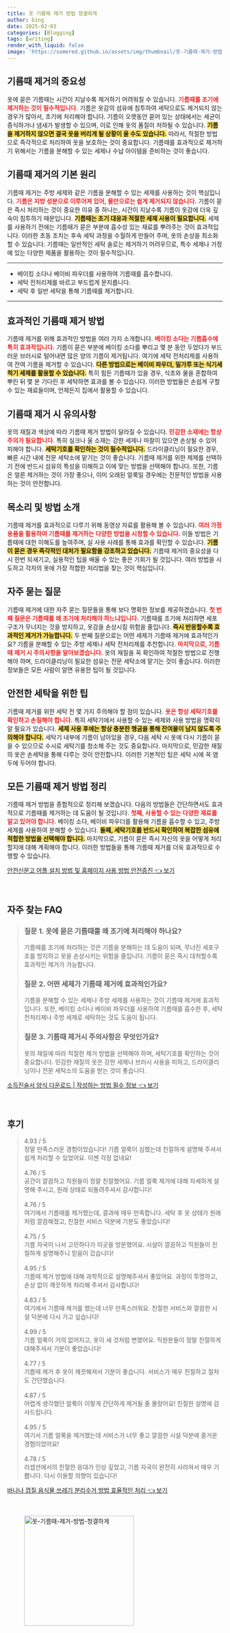 ```yaml
---
title: 옷 기름때 제거 방법 청결하게
author: bing
date: 2025-02-03
categories: [Blogging]
tags: [writing]
render_with_liquid: false
image: 'https://somered.github.io/assets/img/thumbnail/옷-기름때-제거-방법-청결하게.webp'
---
```



<h2 id='기름때 제거의 중요성'>기름때 제거의 중요성</h2>

<p>옷에 묻은 기름때는 시간이 지날수록 제거하기 어려워질 수 있습니다. <b><span style="color: #ee2323;">기름때를 조기에 제거하는 것이 필수적입니다.</span></b> 기름은 옷감의 섬유에 침투하여 세탁으로도 제거되지 않는 경우가 많아서, 초기에 처리해야 합니다. 기름이 오랫동안 묻어 있는 상태에서는 세균이 증식하거나 냄새가 발생할 수 있으며, 이로 인해 옷의 품질이 저하될 수 있습니다. <b><span style="background-color: #ffe066;">기름을 제거하지 않으면 결국 옷을 버리게 될 상황이 올 수도 있습니다.</span></b> 따라서, 적절한 방법으로 즉각적으로 처리하여 옷을 보호하는 것이 중요합니다. 기름때를 효과적으로 제거하기 위해서는 기름을 분해할 수 있는 세제나 수납 아이템을 준비하는 것이 좋습니다.</p>

<h2 id='기름때 제거의 기본 원리'>기름때 제거의 기본 원리</h2>

<p>기름때 제거는 주방 세제와 같은 기름을 분해할 수 있는 세제를 사용하는 것이 핵심입니다. <b><span style="color: #ee2323;">기름은 지방 성분으로 이루어져 있어, 물만으로는 쉽게 제거되지 않습니다.</span></b> 기름이 묻은 즉시 처리하는 것이 중요한 이유 중 하나는, 시간이 지날수록 기름이 옷감에 더욱 깊숙이 침투하기 때문입니다. <b><span style="background-color: #ffe066;">기름때는 조기 대응과 적절한 세제 사용이 필요합니다.</span></b> 세제를 사용하기 전에는 기름때가 묻은 부분에 흡수성 있는 재료를 뿌려주는 것이 효과적입니다. 이러한 초동 조치는 후속 세탁 과정을 수월하게 만들어 주며, 옷의 손상을 최소화할 수 있습니다. 기름때는 일반적인 세탁 솔로는 제거하기 어려우므로, 특수 세제나 가정에 있는 다양한 제품을 활용하는 것이 필수적입니다.</p>

<hr />

<ul>
    <li>베이킹 소다나 베이비 파우더를 사용하여 기름때를 흡수합니다.</li>
    <li>세탁 전처리제를 바르고 부드럽게 문지릅니다.</li>
    <li>세탁 후 일반 세탁을 통해 기름때를 제거합니다.</li>
</ul>

<hr />

<h2 id='효과적인 기름때 제거 방법'>효과적인 기름때 제거 방법</h2>

<p>기름때 제거를 위해 효과적인 방법을 여러 가지 소개합니다. <b><span style="color: #ee2323;">베이킹 소다는 기름흡수에 특히 효과적입니다.</span></b> 기름이 묻은 부분에 베이킹 소다를 뿌리고 몇 분 동안 두었다가 부드러운 브러시로 털어내면 많은 양의 기름이 제거됩니다. 여기에 세탁 전처리제를 사용하여 잔여 기름을 제거할 수 있습니다. <b><span style="background-color: #ffe066;">다른 방법으로는 베이비 파우더, 밀가루 또는 식기세척기 세제를 활용할 수 있습니다.</span></b> 특히 힘든 기름때가 있을 경우, 식초와 물을 혼합하여 뿌린 뒤 몇 분 기다린 후 세탁하면 효과를 볼 수 있습니다. 이러한 방법들은 손쉽게 구할 수 있는 재료들이며, 언제든지 집에서 활용할 수 있습니다.</p>

<h2 id='기름때 제거 시 유의사항'>기름때 제거 시 유의사항</h2>

<p>옷의 재질과 색상에 따라 기름때 제거 방법이 달라질 수 있습니다. <b><span style="color: #ee2323;">민감한 소재에는 항상 주의가 필요합니다.</span></b> 특히 실크나 울 소재는 강한 세제나 마찰이 있으면 손상될 수 있어 피해야 합니다. <b><span style="background-color: #ffe066;">세탁기호를 확인하는 것이 필수적입니다.</span></b> 드라이클리닝이 필요한 경우, 빠른 시간 내에 전문 세탁소에 맡기는 것이 좋습니다. 기름때 제거를 위한 제제를 선택하기 전에 반드시 섬유의 특성을 이해하고 이에 맞는 방법을 선택해야 합니다. 또한, 기름은 얼른 제거하는 것이 가장 좋으나, 이미 오래된 얼룩일 경우에는 전문적인 방법을 사용하는 것이 안전합니다.</p>

<h2 id='목소리 및 방법 소개'>목소리 및 방법 소개</h2>

<p>기름때 제거를 효과적으로 다루기 위해 동영상 자료를 활용해 볼 수 있습니다. <b><span style="color: #ee2323;">여러 가정용품을 활용하여 기름때를 제거하는 다양한 방법을 시청할 수 있습니다.</span></b> 이들 방법은 기름때에 대한 이해도를 높여주며, 실 사용 사례를 통해 효과를 확인할 수 있습니다. <b><span style="background-color: #ffe066;">기름이 묻은 경우 즉각적인 대처가 필요함을 강조하고 있습니다.</span></b> 기름때 제거의 중요성을 다시 한번 되새기고, 실용적인 팁을 배울 수 있는 좋은 기회가 될 것입니다. 여러 방법을 시도하고 각자의 옷에 가장 적합한 처리법을 찾는 것이 핵심입니다.</p>

<h2 id='자주 묻는 질문'>자주 묻는 질문</h2>

<p>기름때 제거에 대한 자주 묻는 질문들을 통해 보다 명확한 정보를 제공하겠습니다. <b><span style="color: #ee2323;">첫 번째 질문은 기름때를 왜 조기에 처리해야 하느냐입니다.</span></b> 기름때를 조기에 처리하면 세포 구조가 무너지는 것을 방지하고, 옷감을 손상시킬 위험을 줄입니다. <b><span style="background-color: #ffe066;">즉시 반응할수록 효과적인 제거가 가능합니다.</span></b> 두 번째 질문으로는 어떤 세제가 기름때 제거에 효과적인가요? 기름을 분해할 수 있는 주방 세제나 세탁 전처리제를 추천합니다. <b><span style="color: #ee2323;">마지막으로, 기름때 제거 시 주의사항을 알아보겠습니다.</span></b> 옷의 재질을 꼭 확인하여 적절한 방법으로 진행해야 하며, 드라이클리닝이 필요한 섬유는 전문 세탁소에 맡기는 것이 좋습니다. 이러한 정보들은 모든 사람이 알면 유용한 팁이 될 것입니다.</p>

<h2 id='안전한 세탁을 위한 팁'>안전한 세탁을 위한 팁</h2>

<p>기름때 제거를 위한 세탁 전 몇 가지 주의해야 할 점이 있습니다. <b><span style="color: #ee2323;">옷은 항상 세탁기호를 확인하고 손질해야 합니다.</span></b> 특히 세탁기에서 사용할 수 있는 세제와 사용 방법을 명확히 알 필요가 있습니다. <b><span style="background-color: #ffe066;">세제 사용 후에는 항상 충분한 헹굼을 통해 잔여물이 남지 않도록 주의해야 합니다.</span></b> 세탁기 내부에 기름이 남아있을 경우, 다음 세탁 시 옷에 다시 기름이 묻을 수 있으므로 수시로 세탁기를 청소해 주는 것도 중요합니다. 마지막으로, 민감한 재질의 옷은 손세탁을 통해 다루는 것이 안전합니다. 이러한 기본적인 팁은 세탁 시에 꼭 염두에 두어야 합니다.</p>

<h2 id='모든 기름때 제거 방법 정리'>모든 기름때 제거 방법 정리</h2>

<p>기름때 제거 방법을 종합적으로 정리해 보겠습니다. 다음의 방법들은 간단하면서도 효과적으로 기름때를 제거하는 데 도움이 될 것입니다. <b><span style="color: #ee2323;">첫째, 사용할 수 있는 다양한 재료를 알고 있어야 합니다.</span></b> 베이킹 소다, 베이비 파우더를 활용해 기름을 흡수할 수 있고, 주방 세제를 사용하여 분해할 수 있습니다. <b><span style="background-color: #ffe066;">둘째, 세탁기호를 반드시 확인하여 복잡한 섬유에 적합한 방법을 선택해야 합니다.</span></b> 마지막으로, 기름이 묻은 즉시 자신의 옷을 어떻게 처리할지에 대해 계획해야 합니다. 이러한 방법들을 통해 기름때 제거를 더욱 효과적으로 수행할 수 있습니다.</p>


<p><a class="click-button" title="안전신문고 어플 설치 방법 및 홈페이지 사용 방법 안전증진" href="https://somered.github.io/posts/%EC%95%88%EC%A0%84%EC%8B%A0%EB%AC%B8%EA%B3%A0-%EC%96%B4%ED%94%8C-%EC%84%A4%EC%B9%98-%EB%B0%A9%EB%B2%95-%EB%B0%8F-%ED%99%88%ED%8E%98%EC%9D%B4%EC%A7%80-%EC%82%AC%EC%9A%A9-%EB%B0%A9%EB%B2%95-%EC%95%88%EC%A0%84%EC%A6%9D%EC%A7%84/" rel="dofollow">안전신문고 어플 설치 방법 및 홈페이지 사용 방법 안전증진 👈 보기</a></p><br>
<h2 id='자주_찾는_FAQ'>자주 찾는 FAQ</h2>
<div itemscope="" itemtype="https://schema.org/FAQPage"> 
<blockquote> 
<div itemscope="" itemprop="mainEntity" itemtype="https://schema.org/Question"> 
<h3 itemprop="name">질문 1. 옷에 묻은 기름때를 왜 조기에 처리해야 하나요?</h3> 
<div itemscope="" itemprop="acceptedAnswer" itemtype="https://schema.org/Answer"> 
<span itemprop="text"> 
<p>기름때를 조기에 처리하는 것은 기름을 분해하는 데 도움이 되며, 무너진 세포구조를 방지하고 옷을 손상시키는 위험을 줄입니다. 기름이 묻은 즉시 대처할수록 효과적인 제거가 가능합니다.</p> 
</span> 
</div> 
</div> 

<div itemscope="" itemprop="mainEntity" itemtype="https://schema.org/Question"> 
<h3 itemprop="name">질문 2. 어떤 세제가 기름때 제거에 효과적인가요?</h3> 
<div itemscope="" itemprop="acceptedAnswer" itemtype="https://schema.org/Answer"> 
<span itemprop="text"> 
<p>기름을 분해할 수 있는 세제나 주방 세제를 사용하는 것이 기름때 제거에 효과적입니다. 또한, 베이킹 소다나 베이비 파우더를 사용하여 기름때를 흡수한 후, 세탁 전처리제나 주방 세제로 세탁하는 것도 도움이 됩니다.</p> 
</span> 
</div> 
</div> 

<div itemscope="" itemprop="mainEntity" itemtype="https://schema.org/Question"> 
<h3 itemprop="name">질문 3. 기름때 제거시 주의사항은 무엇인가요?</h3> 
<div itemscope="" itemprop="acceptedAnswer" itemtype="https://schema.org/Answer"> 
<span itemprop="text"> 
<p>옷의 재질에 따라 적절한 제거 방법을 선택해야 하며, 세탁기호를 확인하는 것이 중요합니다. 민감한 재질의 옷은 강한 세제나 브러시 사용을 피하고, 드라이클리닝이나 전문 세탁소의 도움을 받는 것이 좋습니다.</p> 
</span> 
</div> 
</div> 
</blockquote> 
</div>
<p><a class="click-button" title="소득진술서 양식 다운로드 | 작성하는 방법 필수 정보" href="https://somered.github.io/posts/%EC%86%8C%EB%93%9D%EC%A7%84%EC%88%A0%EC%84%9C-%EC%96%91%EC%8B%9D-%EB%8B%A4%EC%9A%B4%EB%A1%9C%EB%93%9C-%EC%9E%91%EC%84%B1%ED%95%98%EB%8A%94-%EB%B0%A9%EB%B2%95-%ED%95%84%EC%88%98-%EC%A0%95%EB%B3%B4/" rel="dofollow">소득진술서 양식 다운로드 | 작성하는 방법 필수 정보 👈 보기</a></p><br>
<h2 id='후기'>후기</h2>
<div itemscope itemtype="https://schema.org/Product">
  <blockquote>
  <div itemprop="review" itemscope itemtype="https://schema.org/Review">
      <div itemprop="reviewRating" itemscope itemtype="https://schema.org/Rating"> <span itemprop="ratingValue">4.93</span> / <span itemprop="bestRating">5</span> </div>
      <span itemprop="reviewBody">정말 만족스러운 경험이었습니다! 기름 얼룩이 심했는데 친절하게 설명해 주셔서 쉽게 처리할 수 있었어요. 이젠 걱정 없네요!</span>
  </div>
  <br>
  <div itemprop="review" itemscope itemtype="https://schema.org/Review">
      <div itemprop="reviewRating" itemscope itemtype="https://schema.org/Rating"> <span itemprop="ratingValue">4.76</span> / <span itemprop="bestRating">5</span> </div>
      <span itemprop="reviewBody">공간이 깔끔하고 직원들이 정말 친절했어요. 기름 얼룩 제거에 대해 자세하게 설명해 주시고, 원래 상태로 되돌려주셔서 감사합니다!</span>
  </div>
  <br>
  <div itemprop="review" itemscope itemtype="https://schema.org/Review">
      <div itemprop="reviewRating" itemscope itemtype="https://schema.org/Rating"> <span itemprop="ratingValue">4.76</span> / <span itemprop="bestRating">5</span> </div>
      <span itemprop="reviewBody">여기에서 기름때를 제거했는데, 결과에 매우 만족합니다. 세탁 후 옷 상태가 원래처럼 깔끔해졌고, 친절한 서비스 덕분에 기분도 좋았습니다!</span>
  </div>
  <br>
  <div itemprop="review" itemscope itemtype="https://schema.org/Review">
      <div itemprop="reviewRating" itemscope itemtype="https://schema.org/Rating"> <span itemprop="ratingValue">4.75</span> / <span itemprop="bestRating">5</span> </div>
      <span itemprop="reviewBody">기름 자국이 나서 고민하다가 이곳을 방문했어요. 시설이 깔끔하고 직원들이 친절하게 설명해주니 믿음이 갔습니다!</span>
  </div>
  <br>
  <div itemprop="review" itemscope itemtype="https://schema.org/Review">
      <div itemprop="reviewRating" itemscope itemtype="https://schema.org/Rating"> <span itemprop="ratingValue">4.95</span> / <span itemprop="bestRating">5</span> </div>
      <span itemprop="reviewBody">기름때 제거 방법에 대해 과학적으로 설명해주셔서 좋았어요. 과정이 투명하고, 손상 없이 깨끗하게 처리해 주셔서 감사합니다!</span>
  </div>
  <br>
  <div itemprop="review" itemscope itemtype="https://schema.org/Review">
      <div itemprop="reviewRating" itemscope itemtype="https://schema.org/Rating"> <span itemprop="ratingValue">4.83</span> / <span itemprop="bestRating">5</span> </div>
      <span itemprop="reviewBody">여기에서 기름때 제거를 했는데 너무 만족스러워요. 친절한 서비스와 깔끔한 시설 덕분에 다시 가고 싶습니다!</span>
  </div>
  <br>
  <div itemprop="review" itemscope itemtype="https://schema.org/Review">
      <div itemprop="reviewRating" itemscope itemtype="https://schema.org/Rating"> <span itemprop="ratingValue">4.99</span> / <span itemprop="bestRating">5</span> </div>
      <span itemprop="reviewBody">기름 얼룩이 거의 없어지고, 옷이 새 것처럼 변했어요. 직원분들이 정말 친절하게 대해주셔서 기분이 좋았습니다!</span>
  </div>
  <br>
  <div itemprop="review" itemscope itemtype="https://schema.org/Review">
      <div itemprop="reviewRating" itemscope itemtype="https://schema.org/Rating"> <span itemprop="ratingValue">4.77</span> / <span itemprop="bestRating">5</span> </div>
      <span itemprop="reviewBody">기름때 제거 후 옷이 깨끗해져서 기분이 좋습니다. 서비스가 매우 친절하고 절차도 간단했습니다.</span>
  </div>
  <br>
  <div itemprop="review" itemscope itemtype="https://schema.org/Review">
      <div itemprop="reviewRating" itemscope itemtype="https://schema.org/Rating"> <span itemprop="ratingValue">4.87</span> / <span itemprop="bestRating">5</span> </div>
      <span itemprop="reviewBody">어렵게 생각했던 얼룩이 이렇게 간단하게 제거될 줄 몰랐어요! 친절한 설명에 감사드립니다.</span>
  </div>
  <br>
  <div itemprop="review" itemscope itemtype="https://schema.org/Review">
      <div itemprop="reviewRating" itemscope itemtype="https://schema.org/Rating"> <span itemprop="ratingValue">4.95</span> / <span itemprop="bestRating">5</span> </div>
      <span itemprop="reviewBody">여기서 기름 얼룩을 제거했는데 서비스가 너무 좋고 깔끔한 시설 덕분에 즐거운 경험이었어요!</span>
  </div>
  <br>
  <div itemprop="review" itemscope itemtype="https://schema.org/Review">
      <div itemprop="reviewRating" itemscope itemtype="https://schema.org/Rating"> <span itemprop="ratingValue">4.78</span> / <span itemprop="bestRating">5</span> </div>
      <span itemprop="reviewBody">리셉션에서의 친절한 응대가 인상 깊었고, 기름 자국이 완전히 사라져서 매우 기쁩니다. 다시 이용할 의향이 있습니다!</span>
  </div>
  </blockquote>
</div>
<p><a class="click-button" title="바나나 껍질 음식물 쓰레기 분리수거 방법 효율적인 처리" href="https://somered.github.io/posts/%EB%B0%94%EB%82%98%EB%82%98-%EA%BB%8D%EC%A7%88-%EC%9D%8C%EC%8B%9D%EB%AC%BC-%EC%93%B0%EB%A0%88%EA%B8%B0-%EB%B6%84%EB%A6%AC%EC%88%98%EA%B1%B0-%EB%B0%A9%EB%B2%95-%ED%9A%A8%EC%9C%A8%EC%A0%81%EC%9D%B8-%EC%B2%98%EB%A6%AC/" rel="dofollow">바나나 껍질 음식물 쓰레기 분리수거 방법 효율적인 처리 👈 보기</a></p><br>
<figure class="image"><img src="https://somered.github.io/assets/img/thumbnail/옷-기름때-제거-방법-청결하게.webp" alt="옷-기름때-제거-방법-청결하게" width="256" height="256"></figure>
